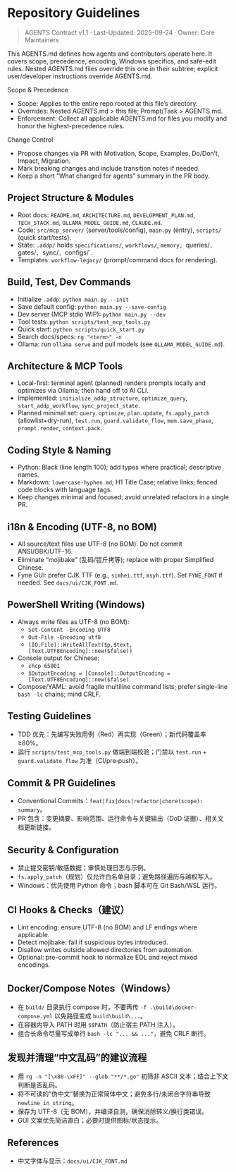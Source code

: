 # Repository Guidelines

> AGENTS Contract v1.1 · Last-Updated: 2025-09-24 · Owner: Core Maintainers

This AGENTS.md defines how agents and contributors operate here. It covers scope, precedence, encoding, Windows specifics, and safe-edit rules. Nested AGENTS.md files override this one in their subtree; explicit user/developer instructions override AGENTS.md.

Scope & Precedence
- Scope: Applies to the entire repo rooted at this file’s directory.
- Overrides: Nested AGENTS.md > this file; Prompt/Task > AGENTS.md.
- Enforcement: Collect all applicable AGENTS.md for files you modify and honor the highest-precedence rules.

Change Control
- Propose changes via PR with Motivation, Scope, Examples, Do/Don’t, Impact, Migration.
- Mark breaking changes and include transition notes if needed.
- Keep a short “What changed for agents” summary in the PR body.

## Project Structure & Modules
- Root docs: `README.md`, `ARCHITECTURE.md`, `DEVELOPMENT_PLAN.md`, `TECH_STACK.md`, `OLLAMA_MODEL_GUIDE.md`, `CLAUDE.md`.
- Code: `src/mcp_server/` (server/tools/config), `main.py` (entry), `scripts/` (quick start/tests).
- State: `.addp/` holds `specifications/`, `workflows/`, `memory, `queries/`, `gates/`, `sync/`, `configs/`.
- Templates: `workflow-legacy/` (prompt/command docs for rendering).

## Build, Test, Dev Commands
- Initialize `.addp`: `python main.py --init`
- Save default config: `python main.py --save-config`
- Dev server (MCP stdio WIP): `python main.py --dev`
- Tool tests: `python scripts/test_mcp_tools.py`
- Quick start: `python scripts/quick_start.py`
- Search docs/specs: `rg "<term>" -n`
- Ollama: run `ollama serve` and pull models (see `OLLAMA_MODEL_GUIDE.md`).

## Architecture & MCP Tools
- Local-first: terminal agent (planned) renders prompts locally and optimizes via Ollama; then hand off to AI CLI.
- Implemented: `initialize_addp_structure`, `optimize_query`, `start_addp_workflow`, `sync_project_state`.
- Planned minimal set: `query.optimize`, `plan.update`, `fs.apply_patch` (allowlist+dry-run), `test.run`, `guard.validate_flow`, `mem.save_phase`, `prompt.render`, `context.pack`.

## Coding Style & Naming
- Python: Black (line length 100); add types where practical; descriptive names.
- Markdown: `lowercase-hyphen.md`; H1 Title Case; relative links; fenced code blocks with language tags.
- Keep changes minimal and focused; avoid unrelated refactors in a single PR.

## i18n & Encoding (UTF-8, no BOM)
- All source/text files use UTF-8 (no BOM). Do not commit ANSI/GBK/UTF-16.
- Eliminate “mojibake” (乱码/锟斤拷等); replace with proper Simplified Chinese.
- Fyne GUI: prefer CJK TTF (e.g., `simhei.ttf`, `msyh.ttf`). Set `FYNE_FONT` if needed. See `docs/ui/CJK_FONT.md`.

## PowerShell Writing (Windows)
- Always write files as UTF-8 (no BOM):
  - `Set-Content -Encoding UTF8`
  - `Out-File -Encoding utf8`
  - `[IO.File]::WriteAllText($p,$text,[Text.UTF8Encoding]::new($false))`
- Console output for Chinese:
  - `chcp 65001`
  - `$OutputEncoding = [Console]::OutputEncoding = [Text.UTF8Encoding]::new($false)`
- Compose/YAML: avoid fragile multiline command lists; prefer single-line `bash -lc` chains; mind CRLF.

## Testing Guidelines
- TDD 优先：先编写失败用例（Red）再实现（Green）；新代码覆盖率≥80%。
- 运行 `scripts/test_mcp_tools.py` 做端到端校验；门禁以 `test.run` + `guard.validate_flow` 为准（CI/pre‑push）。

## Commit & PR Guidelines
- Conventional Commits：`feat|fix|docs|refactor|chore(scope): summary`。
- PR 包含：变更摘要、影响范围、运行命令与关键输出（DoD 证据）、相关文档更新链接。

## Security & Configuration
- 禁止提交密钥/敏感数据；审慎处理日志与示例。
- `fs.apply_patch`（规划）仅允许白名单目录；避免路径遍历与越权写入。
- Windows：优先使用 Python 命令；bash 脚本可在 Git Bash/WSL 运行。

## CI Hooks & Checks（建议）
- Lint encoding: ensure UTF-8 (no BOM) and LF endings where applicable.
- Detect mojibake: fail if suspicious bytes introduced.
- Disallow writes outside allowed directories from automation.
- Optional: pre-commit hook to normalize EOL and reject mixed encodings.

## Docker/Compose Notes（Windows）
- 在 `build/` 目录执行 compose 时，不要再传 `-f .\build\docker-compose.yml` 以免路径变成 `build\build\...`。
- 在容器内导入 PATH 时用 `$$PATH`（防止宿主 PATH 注入）。
- 组合长命令尽量写成单行 `bash -lc "... && ..."`，避免 CRLF 断行。

## 发现并清理“中文乱码”的建议流程
- 用 `rg -n "[\x80-\xFF]" --glob "**/*.go"` 初筛非 ASCII 文本；结合上下文判断是否乱码。
- 将不可读的“伪中文”替换为正常简体中文；避免多行/未闭合字符串导致 `newline in string`。
- 保存为 UTF-8（无 BOM），并编译自测，确保消除转义/换行类错误。
- GUI 文案优先简洁直白；必要时提供图标/状态提示。

## References
- 中文字体与显示：`docs/ui/CJK_FONT.md`

